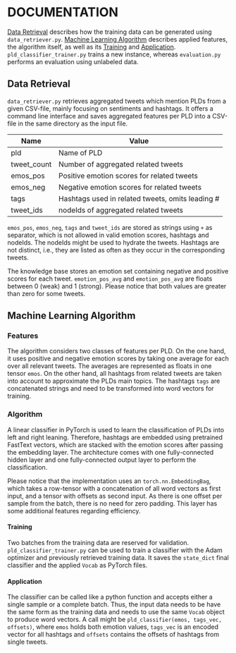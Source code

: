 # DOCUMENTATION

[Data Retrieval](#data) describes how the training data can be generated using `data_retriever.py`.
[Machine Learning Algorithm](#algo) describes applied features, the algorithm itself, as well as its [Training](#train) and [Application](#app).
`pld_classifier_trainer.py` trains a new instance, whereas `evaluation.py` performs an evaluation using unlabeled data.

## <a id="data">Data Retrieval</a>

`data_retriever.py` retrieves aggregated tweets which mention PLDs from a given CSV-file, mainly focusing on sentiments and hashtags.
It offers a command line interface and saves aggregated features per PLD into a CSV-file in the same directory as the input file.

Name | Value
--- | ---
pld | Name of PLD
tweet_count | Number of aggregated related tweets
emos_pos | Positive emotion scores for related tweets
emos_neg | Negative emotion scores for related tweets
tags | Hashtags used in related tweets, omits leading #
tweet_ids | nodeIds of aggregated related tweets

`emos_pos`, `emos_neg`, `tags` and `tweet_ids` are stored as strings using `+` as separator, which is not allowed in valid emotion scores, hashtags and nodeIds.
The nodeIds might be used to hydrate the tweets.
Hashtags are not distinct, i.e., they are listed as often as they occur in the corresponding tweets.

The knowledge base stores an emotion set containing negative and positive scores for each tweet.
`emotion_pos_avg` and `emotion_pos_avg` are floats between 0 (weak) and 1 (strong).
Please notice that both values are greater than zero for some tweets.

## <a id="algo">Machine Learning Algorithm</a>

### Features

The algorithm considers two classes of features per PLD.
On the one hand, it uses positive and negative emotion scores by taking one average for each over all relevant tweets.
The averages are represented as floats in one tensor `emos`.
On the other hand, all hashtags from related tweets are taken into account to approximate the PLDs main topics.
The hashtags `tags` are concatenated strings and need to be transformed into word vectors for training.

### Algorithm

A linear classifier in PyTorch is used to learn the classification of PLDs into left and right leaning.
Therefore, hashtags are embedded using pretrained FastText vectors, which are stacked with the emotion scores after passing the embedding layer.
The architecture comes with one fully-connected hidden layer and one fully-connected output layer to perform the classification.

Please notice that the implementation uses an `torch.nn.EmbeddingBag`, which takes a row-tensor with a concatenation of all word vectors as first input, and a tensor with offsets as second input.
As there is one offset per sample from the batch, there is no need for zero padding.
This layer has some additional features regarding efficiency.

#### <a id="train">Training</a>

Two batches from the training data are reserved for validation.
`pld_classifier_trainer.py` can be used to train a classifier with the Adam optimizer and previously retrieved training data.
It saves the `state_dict` final classifier and the applied `Vocab` as PyTorch files.

#### <a id="app">Application</a>

The classifier can be called like a python function and accepts either a single sample or a complete batch.
Thus, the input data needs to be have the same form as the training data and needs to use the same `Vocab` object to produce word vectors.
A call might be `pld_classifier(emos, tags_vec, offsets)`, where `emos` holds both emotion values, `tags_vec` is an encoded vector for all hashtags and `offsets` contains the offsets of hashtags from single tweets.
